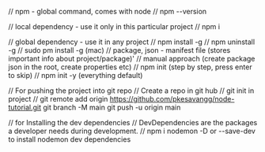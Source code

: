 // npm - global command, comes with node
// npm --version

// local dependency - use it only in this particular project
// npm i <packageName>

// global dependency - use it in any project
// npm install -g <packageName>
// npm uninstall -g <packageName>
// sudo pm install -g <packageName> (mac)
// package, json - manifest file (stores important info about project/package)'
// manual approach (create package json in the root, create properties etc)
// npm init (step by step, press enter to skip)
// npm init -y (everything default)


// For pushing the project into git repo
// Create a repo in git hub
// git init in project
// git remote add origin https://github.com/pkesavangg/node-tutorial.git
git branch -M main
git push -u origin main

// for Installing the dev dependencies
// DevDependencies are the packages a developer needs during development.
// npm i nodemon -D or --save-dev to install nodemon dev dependencies